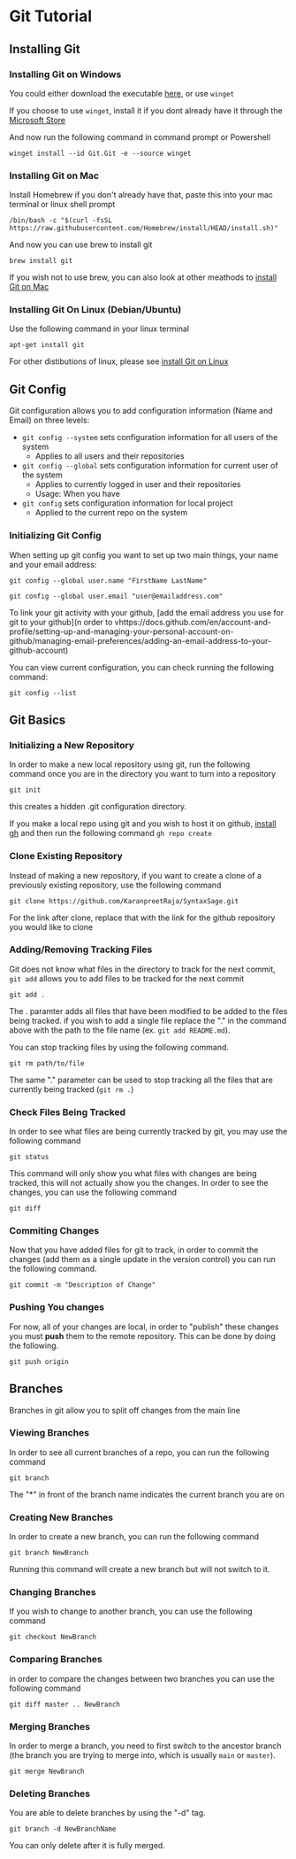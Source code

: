 # Git Tutorial

## Installing Git

### Installing Git on Windows

You could either download the executable [here](https://github.com/git-for-windows/git/releases/download/v2.39.2.windows.1/Git-2.39.2-64-bit.exe), or use `winget`

If you choose to use `winget`, install it if you dont already have it through the [Microsoft Store](https://www.microsoft.com/p/app-installer/9nblggh4nns1#activetab=pivot:overviewtab)

And now run the following command in command prompt or Powershell

```winget
winget install --id Git.Git -e --source winget
```

### Installing Git on Mac

Install Homebrew if you don't already have that, paste this into your mac terminal or linux shell prompt

```
/bin/bash -c "$(curl -fsSL https://raw.githubusercontent.com/Homebrew/install/HEAD/install.sh)"
```

And now you can use brew to install git

```
brew install git
```

If you wish not to use brew, you can also look at other meathods to [install Git on Mac](https://git-scm.com/download/mac)

### Installing Git On Linux (Debian/Ubuntu)

Use the following command in your linux terminal

```
apt-get install git
```

For other distibutions of linux, please see [install Git on Linux](https://git-scm.com/download/linux)

## Git Config

Git configuration allows you to add configuration information (Name and Email) on three levels:

* `git config --system` sets configuration information for all users of the system
  * Applies to all users and their repositories
* `git config --global` sets configuration information for current user of the system
  * Applies to currently logged in user and their repositories
  * Usage: When you have
* `git config` sets configuration information for local project
  * Applied to the current repo on the system

### Initializing Git Config

When setting up git config you want to set up two main things, your name and your email address:

```
git config --global user.name "FirstName LastName"
```

```
git config --global user.email "user@emailaddress.com"
```

To link your git activity with your github, [add the email address you use for git to your github](n order to vhttps://docs.github.com/en/account-and-profile/setting-up-and-managing-your-personal-account-on-github/managing-email-preferences/adding-an-email-address-to-your-github-account)

You can view current configuration, you can check running the following command:

```
git config --list
```

## Git Basics

### Initializing a New Repository

In order to make a new local repository using git, run the following command once you are in the directory you want to turn into a repository

```
git init 
```

this creates a hidden .git configuration directory.

If you make a local repo using git and you wish to host it on github, [install gh](https://cli.github.com/manual/installation) and then run the following command `gh repo create`

### Clone Existing Repository

Instead of making a new repository, if you want to create a clone of a previously existing repository, use the following command

```
git clone https://github.com/KaranpreetRaja/SyntaxSage.git
```

For the link after clone, replace that with the link for the github repository you would like to clone

### Adding/Removing Tracking Files

Git does not know what files in the directory to track for the next commit, `git add` allows you to add files to be tracked for the next commit

```
git add .
```

The . paramter adds all files that have been modified to be added to the files being tracked. if you wish to add a single file replace the "." in the command above with the path to the file name (ex. `git add README.md`).

You can stop tracking files by using the following command.

```
git rm path/to/file
```

The same "." parameter can be used to stop tracking all the files that are currently being tracked (`git rm .`)

### Check Files Being Tracked

In order to see what files are being currently tracked by git, you may use the following command

```
git status
```

This command will only show you what files with changes are being tracked, this will not actually show you the changes. In order to see the changes, you can use the following command

```
git diff
```

### Commiting Changes

Now that you have added files for git to track, in order to commit the changes (add them as a single update in the version control) you can run the following command.

```
git commit -m "Description of Change"
```

### Pushing You changes

For now, all of your changes are local, in order to "publish" these changes you must **push** them to the remote repository. This can be done by doing the following.

```
git push origin
```

## Branches

Branches in git allow you to split off changes from the main line

### Viewing Branches

In order to see all current branches of a repo, you can run the following command

```
git branch
```

The "*" in front of the branch name indicates the current branch you are on

### Creating New Branches

In order to create a new branch, you can run the following command

```
git branch NewBranch
```

Running this command will create a new branch but will not switch to it.

### Changing Branches

If you wish to change to another branch, you can use the following command

```
git checkout NewBranch
```

### Comparing Branches

in order to compare the changes between two branches you can use the following command

```
git diff master .. NewBranch
```

### Merging Branches

In order to merge a branch, you need to first switch to the ancestor branch (the branch you are trying to merge into, which is usually `main` or `master`).

```
git merge NewBranch
```

### Deleting Branches

You are able to delete branches by using the "-d" tag.

```
git branch -d NewBranchName
```

You can only delete after it is fully merged.
